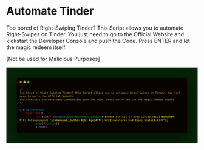 # Automate Tinder

Too bored of Right-Swiping Tinder? This Script allows you to automate Right-Swipes on Tinder. You just need to go to the Official Website
and kickstart the Developer Console and push the Code. Press ENTER and let the magic redeem itself.

[Not be used for Malicious Purposes]

![image](automateTinder.png)
